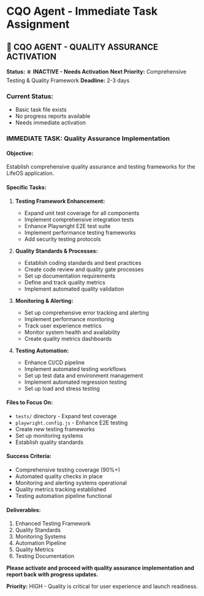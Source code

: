 # CQO Agent - Immediate Task Assignment

## 🎯 **CQO AGENT - QUALITY ASSURANCE ACTIVATION**

**Status:** ⏸️ **INACTIVE - Needs Activation**
**Next Priority:** Comprehensive Testing & Quality Framework
**Deadline:** 2-3 days

### **Current Status:**
- Basic task file exists
- No progress reports available
- Needs immediate activation

### **IMMEDIATE TASK: Quality Assurance Implementation**

#### **Objective:**
Establish comprehensive quality assurance and testing frameworks for the LifeOS application.

#### **Specific Tasks:**

1. **Testing Framework Enhancement:**
   - Expand unit test coverage for all components
   - Implement comprehensive integration tests
   - Enhance Playwright E2E test suite
   - Implement performance testing frameworks
   - Add security testing protocols

2. **Quality Standards & Processes:**
   - Establish coding standards and best practices
   - Create code review and quality gate processes
   - Set up documentation requirements
   - Define and track quality metrics
   - Implement automated quality validation

3. **Monitoring & Alerting:**
   - Set up comprehensive error tracking and alerting
   - Implement performance monitoring
   - Track user experience metrics
   - Monitor system health and availability
   - Create quality metrics dashboards

4. **Testing Automation:**
   - Enhance CI/CD pipeline
   - Implement automated testing workflows
   - Set up test data and environment management
   - Implement automated regression testing
   - Set up load and stress testing

#### **Files to Focus On:**
- `tests/` directory - Expand test coverage
- `playwright.config.js` - Enhance E2E testing
- Create new testing frameworks
- Set up monitoring systems
- Establish quality standards

#### **Success Criteria:**
- Comprehensive testing coverage (90%+)
- Automated quality checks in place
- Monitoring and alerting systems operational
- Quality metrics tracking established
- Testing automation pipeline functional

#### **Deliverables:**
1. Enhanced Testing Framework
2. Quality Standards
3. Monitoring Systems
4. Automation Pipeline
5. Quality Metrics
6. Testing Documentation

**Please activate and proceed with quality assurance implementation and report back with progress updates.**

**Priority:** HIGH - Quality is critical for user experience and launch readiness.


